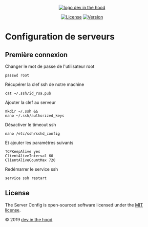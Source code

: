 <p align="center">
    <a href="https://devinthehood.com"><img src="https://github.com/jul6art/slim-skeleton/blob/master/assets/img/logo.png?raw=true" alt="logo dev in the hood"></a>
</p>

<p align="center">
    <a href="https://opensource.org/licenses/MIT" target="_blank"><img src="https://img.shields.io/badge/License-MIT-yellow.svg" alt="License"></a>
    <a href="https://github.com/jul6art/server-config" target="_blank"><img src="https://img.shields.io/static/v1?label=stable&message=v1&color=success" alt="Version"></a>
</p>

Configuration de serveurs
=========================
Première connexion
------------------

Changer le mot de passe de l'utilisateur root
    
```shell
passwd root   
```
    
Récupérer la clef ssh de notre machine

```shell
cat ~/.ssh/id_rsa.pub
```
    
Ajouter la clef au serveur

```shell
mkdir ~/.ssh && 
nano ~/.ssh/authorized_keys
```
    
Désactiver le timeout ssh

```shell
nano /etc/ssh/sshd_config
```
    
Et ajouter les paramètres suivants

```shell
TCPKeepAlive yes
ClientAliveInterval 60
ClientAliveCountMax 720
```
    
Redémarrer le service ssh

```shell
service ssh restart
```
   

License
-------

The Server Config is open-sourced software licensed under the [MIT license](https://opensource.org/licenses/MIT).

&copy; 2019 [dev in the hood](https://devinthehood.com) 

















